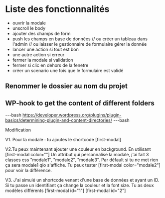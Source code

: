 # Liste des fonctionnalités

- ouvrir la modale
- unscroll le body
- ajouter des champs de form
- push les champs en base de données // ou créer un tableau dans l'admin // ou laisser le gestionnaire de formulaire gérer la donnée
- lancer une action si tout est bon
- une autre action si erreur
- fermer la modale si validation
- fermer si clic en dehors de la fenetre
- créer un scenario une fois que le formulaire est validé

## Renommer le dossier au nom du projet

## WP-hook to get the content of different folders

---bash
https://developer.wordpress.org/plugins/plugin-basics/determining-plugin-and-content-directories/
---bash

Modification


V1. Pour la modale : tu ajoutes le shortcode [first-modal]

V2.Tu peux maintenant ajouter une couleur en background. En utilisant
[first-modal color=""]
Un attribut qui personnalise la modale, j'ai fait 3 classes css "modale1", "modale2", "modale3". Par défault si tu ne met rien ça sera modale1 qio s'affiche.
Tu peux tester [first-modal color="modale2"] pour voir la différence.

V3. J'ai simulé un shortcode venant d'une base de données et ayant un ID. Si tu passe un identifiant ça change la couleur et la font size. Tu as deux modèles différents
[first-modal id="1"] [first-modal id="2"]
